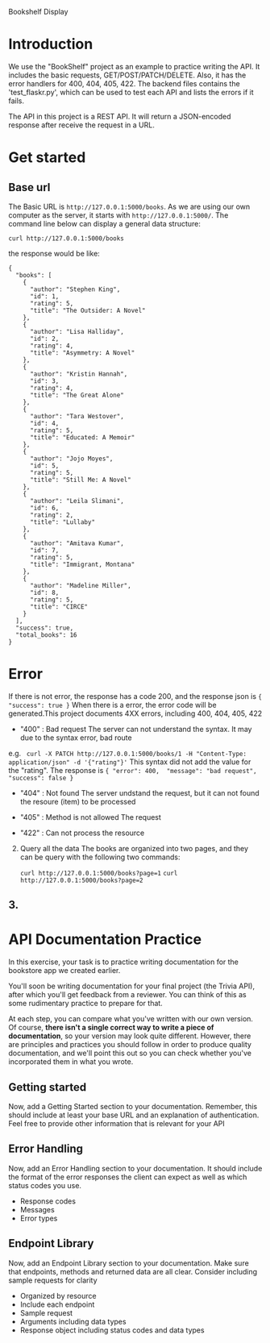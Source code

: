 Bookshelf Display

# Introduction

We use the "BookShelf" project as an example to practice writing the API. It includes the basic requests, GET/POST/PATCH/DELETE. Also, it has the error handlers for 400, 404, 405, 422. The backend files contains the 'test_flaskr.py', which can be used to test each API and lists the errors if it fails.

The API in this project is a REST API. It will return a JSON-encoded response after receive the request in a URL. 

# Get started

## Base url
The Basic URL is `http://127.0.0.1:5000/books`. As we are using our own computer as the server, it starts with `http://127.0.0.1:5000/`. The command line below can display a general data structure:

    curl http://127.0.0.1:5000/books

the response would be like:

```
{
  "books": [
    {
      "author": "Stephen King", 
      "id": 1, 
      "rating": 5, 
      "title": "The Outsider: A Novel"
    }, 
    {
      "author": "Lisa Halliday", 
      "id": 2, 
      "rating": 4, 
      "title": "Asymmetry: A Novel"
    }, 
    {
      "author": "Kristin Hannah", 
      "id": 3, 
      "rating": 4, 
      "title": "The Great Alone"
    }, 
    {
      "author": "Tara Westover", 
      "id": 4, 
      "rating": 5, 
      "title": "Educated: A Memoir"
    }, 
    {
      "author": "Jojo Moyes", 
      "id": 5, 
      "rating": 5, 
      "title": "Still Me: A Novel"
    }, 
    {
      "author": "Leila Slimani", 
      "id": 6, 
      "rating": 2, 
      "title": "Lullaby"
    }, 
    {
      "author": "Amitava Kumar", 
      "id": 7, 
      "rating": 5, 
      "title": "Immigrant, Montana"
    }, 
    {
      "author": "Madeline Miller", 
      "id": 8, 
      "rating": 5, 
      "title": "CIRCE"
    }
  ], 
  "success": true, 
  "total_books": 16
}
```

# Error

If there is not error, the response has a code 200, and the response json is 
  `{
    "success": true
  }`
When there is a error, the error code will be generated.This project documents 4XX errors, including 400, 404, 405, 422
 - "400" : Bad request 
      The server can not understand the syntax. It may due to the syntax error, bad route
    
  e.g.
  ` 
  curl -X PATCH http://127.0.0.1:5000/books/1 -H "Content-Type: application/json" -d '{"rating"}'
  `
  This syntax did not add the value for the "rating". The response is
  `{
  "error": 400, 
  "message": "bad request", 
  "success": false
  }`

 - "404" : Not found
      The server undstand the request, but it can not found the resoure (item) to be processed

 - "405" : Method is not allowed
     The request
 - "422" : Can not process the resource

2. Query all the data
The books are organized into two pages, and they can be query with the following two commands:

    `curl http://127.0.0.1:5000/books?page=1`
    `curl http://127.0.0.1:5000/books?page=2`

## 3. 






# API Documentation Practice
In this exercise, your task is to practice writing documentation for the bookstore app we created earlier.

You'll soon be writing documentation for your final project (the Trivia API), after which you'll get feedback from a reviewer. You can think of this as some rudimentary practice to prepare for that.

At each step, you can compare what you've written with our own version. Of course, **there isn't a single correct way to write a piece of documentation**, so your version may look quite different. However, there are principles and practices you should follow in order to produce quality documentation, and we'll point this out so you can check whether you've incorporated them in what you wrote.

## Getting started
Now, add a Getting Started section to your documentation. Remember, this should include at least your base URL and an explanation of authentication. Feel free to provide other information that is relevant for your API


## Error Handling
Now, add an Error Handling section to your documentation. It should include the format of the error responses the client can expect as well as which status codes you use.
- Response codes
- Messages
- Error types

## Endpoint Library
Now, add an Endpoint Library section to your documentation. Make sure that endpoints, methods and returned data are all clear. Consider including sample requests for clarity

- Organized by resource
- Include each endpoint
- Sample request 
- Arguments including data types
- Response object including status codes and data types 